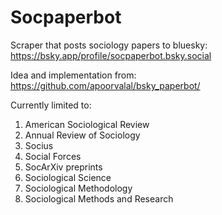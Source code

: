 # Socpaperbot

Scraper that posts sociology papers to bluesky: https://bsky.app/profile/socpaperbot.bsky.social

Idea and implementation from: https://github.com/apoorvalal/bsky_paperbot/


Currently limited to:

1) American Sociological Review
2) Annual Review of Sociology
3) Socius
4) Social Forces
5) SocArXiv preprints
6) Sociological Science
7) Sociological Methodology
8) Sociological Methods and Research
